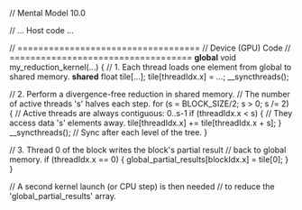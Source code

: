 // Mental Model 10.0

// ... Host code ...

// ===================================
// Device (GPU) Code
// ===================================
__global__ void my_reduction_kernel(...) {
  // 1. Each thread loads one element from global to shared memory.
  __shared__ float tile[...];
  tile[threadIdx.x] = ...;
  __syncthreads();

  // 2. Perform a divergence-free reduction in shared memory.
  //    The number of active threads 's' halves each step.
  for (s = BLOCK_SIZE/2; s > 0; s /= 2) {
    // Active threads are always contiguous: 0..s-1
    if (threadIdx.x < s) {
        // They access data 's' elements away.
        tile[threadIdx.x] += tile[threadIdx.x + s];
    }
    __syncthreads(); // Sync after each level of the tree.
  }

  // 3. Thread 0 of the block writes the block's partial result
  //    back to global memory.
  if (threadIdx.x == 0) {
    global_partial_results[blockIdx.x] = tile[0];
  }
}

// A second kernel launch (or CPU step) is then needed
// to reduce the 'global_partial_results' array.